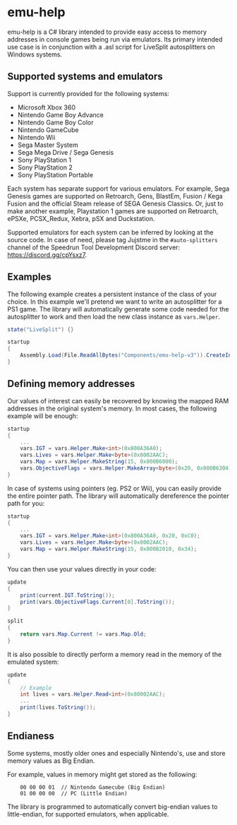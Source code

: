 # emu-help

emu-help is a C# library intended to provide easy access to memory addresses in console games being run via emulators.
Its primary intended use case is in conjunction with a .asl script for LiveSplit autosplitters on Windows systems.

## Supported systems and emulators

Support is currently provided for the following systems:
- Microsoft Xbox 360
- Nintendo Game Boy Advance
- Nintendo Game Boy Color
- Nintendo GameCube
- Nintendo Wii
- Sega Master System
- Sega Mega Drive / Sega Genesis
- Sony PlayStation 1
- Sony PlayStation 2
- Sony PlayStation Portable

Each system has separate support for various emulators. For example, Sega Genesis games are supported on Retroarch, Gens, BlastEm, Fusion / Kega Fusion and the official Steam release of SEGA Genesis Classics. Or, just to make another example, Playstation 1 games are supported on Retroarch, ePSXe, PCSX_Redux, Xebra, pSX and Duckstation.

Supported emulators for each system can be inferred by looking at the source code. In case of need, please tag Jujstme in the `#auto-splitters` channel of the Speedrun Tool Development Discord server: https://discord.gg/cpYsxz7.

## Examples

The following example creates a persistent instance of the class of your choice. In this example we'll pretend we want to write an autosplitter for a PS1 game.
The library will automatically generate some code needed for the autosplitter to work and then load the new class instance as `vars.Helper`.

```cs
state("LiveSplit") {}

startup
{
    Assembly.Load(File.ReadAllBytes("Components/emu-help-v3")).CreateInstance("PS1");
}
```

## Defining memory addresses

Our values of interest can easily be recovered by knowing the mapped RAM addresses in the original system's memory.
In most cases, the following example will be enough:

```cs
startup
{
    ...
    vars.IGT = vars.Helper.Make<int>(0x800A36A0);
    vars.Lives = vars.Helper.Make<byte>(0x8002AAC);
    vars.Map = vars.Helper.MakeString(15, 0x800B6000);
    vars.ObjectiveFlags = vars.Helper.MakeArray<byte>(0x20, 0x800B6304);
}
```

In case of systems using pointers (eg. PS2 or Wii), you can easily provide the entire pointer path. The library will automatically dereference the pointer path for you:

```cs
startup
{
    ...
    vars.IGT = vars.Helper.Make<int>(0x800A36A0, 0x20, 0xC0);
    vars.Lives = vars.Helper.Make<byte>(0x8002AAC);
    vars.Map = vars.Helper.MakeString(15, 0x800B2010, 0x34);
}
```

You can then use your values directly in your code:

```cs
update
{
    print(current.IGT.ToString());
    print(vars.ObjectiveFlags.Current[0].ToString());
}

split
{
    return vars.Map.Current != vars.Map.Old;
}
```

It is also possible to directly perform a memory read in the memory of the emulated system:

```cs
update
{
    // Example
    int lives = vars.Helper.Read<int>(0x80002AAC);
    ...
    print(lives.ToString());
}
```

## Endianess

Some systems, mostly older ones and especially Nintendo's, use and store memory values as Big Endian.

For example, values in memory might get stored as the following:
```
    00 00 00 01  // Nintendo Gamecube (Big Endian)
    01 00 00 00  // PC (Little Endian)
```

The library is programmed to automatically convert big-endian values to little-endian, for supported emulators, when applicable.


